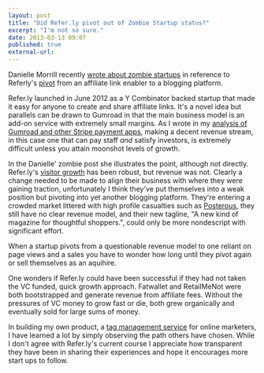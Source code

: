```yaml
---
layout: post
title: "Did Refer.ly pivot out of Zombie Startup status?"
excerpt: "I'm not so sure."
date: 2013-03-13 09:07
published: true
external-url:
---
```


Danielle Morrill recently [wrote about zombie startups](http://www.daniellemorrill.com/2013/03/zombie-startups) in reference to  Referly's [pivot](https://refer.ly/please-read-referly-discontinuing-rewards-paying-existing-links-through-march-31st/c/67f9d3fa890311e2bfbf22000a1db8fa#comments-container) from an affiliate link enabler to a blogging platform.

Refer.ly launched in June 2012 as a Y Combinator backed startup that made it easy for anyone to create and share affiliate links. It's a novel idea but parallels can be drawn to Gumroad in that the main business model is an add-on service with extremely small margins. As I wrote in my [analysis of Gumroad and other Stripe payment apps](http://www.gerlandopiro.com/2013/02/06/do-we-need-yet-another-stripe-checkout-app), making a decent revenue stream, in this case one that can pay staff _and_ satisfy investors, is extremely difficult unless you attain moonshot levels of growth. 

In the Danielle' zombie post she illustrates the point, although not directly. Refer.ly's [visitor growth](http://farm9.staticflickr.com/8527/8545783275_14ae3b7e75_o.png) has been robust, but revenue was not. Clearly a change needed to be made to align their business with where they were gaining traction, unfortunately I think they've put themselves into a weak position but pivoting into yet another blogging platform. They're entering a crowded market littered with high profile casualties such as [Posterous](https://blog.posterous.com/thanks-from-posterous), they still have no clear revenue model, and their new tagline, "A new kind of magazine for thoughtful shoppers.", could only be more nondescript with significant effort. 

When a startup pivots from a questionable revenue model to one reliant on page views and a sales you have to wonder how long until they pivot again or sell themselves as an aquihire. 

One wonders if Refer.ly could have been successful if they had not taken the VC funded, quick growth approach. Fatwallet and RetailMeNot were both bootstrapped and generate revenue from affiliate fees. Without the pressures of VC money to grow fast or die, both grew organically and eventually sold for large sums of money.

In building my own product, a [tag management service](http://www.allthetags.com) for online marketers, I have learned a lot by simply observing the path others have chosen. While I don't agree with Refer.ly's current course I appreciate how transparent they have been in sharing their experiences and hope it encourages more start ups to follow.
